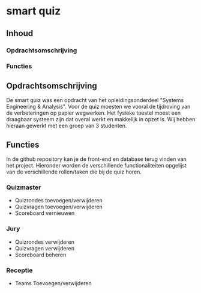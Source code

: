 # smart quiz
## Inhoud
### Opdrachtsomschrijving
### Functies
## Opdrachtsomschrijving
De smart quiz was een opdracht van het opleidingsonderdeel "Systems Engineering & Analysis". Voor de quiz moesten we vooral de tijdroving van de verbeteringen op papier wegwerken. Het fysieke toestel moest een draagbaar systeem zijn dat overal werkt en makkelijk in opzet is. Wij hebben hieraan gewerkt met een groep van 3 studenten.
## Functies
In de github repository kan je de front-end en database terug vinden van het project. Hieronder worden de verschillende functionaliteiten opgelijst van de verschillende rollen/taken die bij de quiz horen.
### Quizmaster
- Quizrondes toevoegen/verwijderen
- Quizvragen toevoegen/verwijderen
- Scoreboard vernieuwen
### Jury
- Quizrondes verwijderen
- Quizvragen verwijderen
- Scoreboard beheren
### Receptie
- Teams Toevoegen/verwijderen
